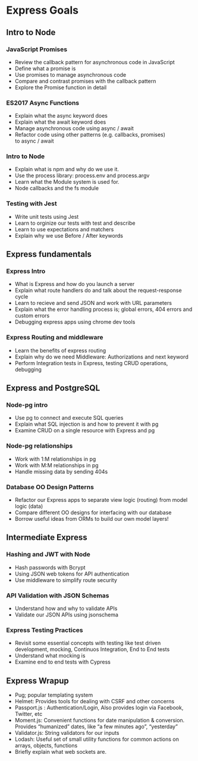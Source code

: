 # Express Goals
## Intro to Node
### JavaScript Promises
-   Review the callback pattern for asynchronous code in JavaScript
-   Define what a promise is
-   Use promises to manage asynchronous code
-   Compare and contrast promises with the callback pattern
-   Explore the Promise function in detail

### ES2017 Async Functions


-   Explain what the async keyword does
-   Explain what the await keyword does
-   Manage asynchronous code using async / await
-   Refactor code using other patterns (e.g. callbacks, promises) to async / await

### Intro to Node
* Explain what is npm and why do we use it.
* Use the process library: process.env and process.argv
* Learn what the Module system is used for.
* Node callbacks and the fs module

### Testing with Jest
- Write unit tests using Jest
- Learn to orginize our tests with test and describe
- Learn to use expectations and matchers
- Explain why we use Before / After keywords

## Express fundamentals
### Express Intro
- What is Express and how do you launch a server
- Explain what route handlers do and talk about the request-response cycle
- Learn to recieve and send JSON and work with URL parameters
- Explain what the error handling process is; global errors, 404 errors and custom errors
- Debugging express apps using chrome dev tools
### Express Routing and middleware
- Learn the benefits of express routing
- Explain why do we need Middleware: Authorizations and next keyword
- Perform Integration tests in Express, testing CRUD operations, debugging

## Express and PostgreSQL
### Node-pg intro
-   Use pg to connect and execute SQL queries
-   Explain what SQL injection is and how to prevent it with pg
-   Examine CRUD on a single resource with Express and pg

### Node-pg relationships
-   Work with 1:M relationships in pg
-   Work with M:M relationships in pg
-   Handle missing data by sending 404s

### Database OO Design Patterns
-   Refactor our Express apps to separate view logic (routing) from model logic (data)
-   Compare different OO designs for interfacing with our database
-   Borrow useful ideas from ORMs to build our own model layers!

## Intermediate Express
### Hashing and JWT with Node
-   Hash passwords with Bcrypt
-   Using JSON web tokens for API authentication
-   Use middleware to simplify route security

### API Validation with JSON Schemas
-   Understand how and why to validate APIs
-   Validate our JSON APIs using jsonschema

### Express Testing Practices
-   Revisit some essential concepts with testing like test driven development, mocking, Continuos Integration, End to End tests
-   Understand what mocking is
-   Examine end to end tests with Cypress

## Express Wrapup
* Pug; popular templating system
* Helmet: Provides tools for dealing with CSRF and other concerns
* Passport.js : Authentication/Login, Also provides login via Facebook, Twitter, etc
* Moment.js: Convenient functions for date manipulation & conversion. Provides “humanized” dates, like “a few minutes ago”, “yesterday”
* Validator.js: String validators for our inputs
* Lodash: Useful set of small utility functions for common actions on arrays, objects, functions
* Briefly explain what web sockets are.